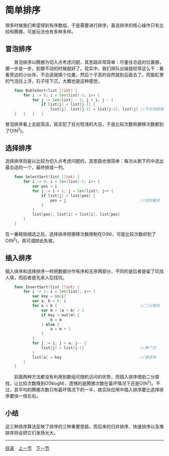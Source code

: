 # 简单排序
很多时候我们希望得到有序数组，于是需要进行排序。虽说排序的核心操作只有比较和腾挪，可是玩法也有多种多样。

## 冒泡排序
　　冒泡排序以腾挪为切入点考虑问题，其思路非常简单：尽量往合适的位置挪，挪一步是一步，到挪不动的时候就好了。现实中，我们排队出操就经常这么干：看看旁边的小伙伴，不合适就换个位置，然后个子高的自然就到后面去了。而鱼缸里的气泡往上浮，石子往下沉，大概也是这种感觉。
```go
	func BubleSort(list []int) {
		for i := 0; i < len(list)-1; i++ {
			for j := len(list) - 1; j > i; j-- {
				if list[j] < list[j-1] {
					list[j], list[j-1] = list[j-1], list[j]	//不合适就换位
	}	}	}	}
```
冒泡排序看上去挺简洁，其实犯了目光短浅的大忌，于是比较次数和挪移次数都到了O(N<sup>2</sup>)。

## 选择排序
选择排序则是以比较为切入点考虑问题的，其思路也很简单：每次从剩下的中选出最合适的一个，最终排成一列。
```go
	func SelectSort(list []int) {
		for i := 0; i < len(list)-1; i++ {
			var pos = i
			for j := i + 1; j < len(list); j++ {
				if list[j] < list[pos] {
					pos = j									//找到最佳
				}
			}
			list[pos], list[i] = list[i], list[pos]
		}
	}
```
在一番精挑细选之后，选择排序把挪移次数限制在O(N)，可是比较次数却到了O(N<sup>2</sup>)，真可谓顾此失彼。

## 插入排序
插入排序和选择排序一样把数据分作有序和无序两部分，不同的是后者是留了坑找人填，而前者是先来人后找坑。
```go
	func InsertSort(list []int) {
		for i := 1; i < len(list); i++ {	
			var key = in[i]
			var a, b = 0, i
			for a < b {										//二分查找
				var m = (a + b) / 2
				if key < out[m] {
					b = m
				} else {
					a = m + 1
				}
			}
			for j := i; j > a; j-- {
				list[j] = list[j-1]							//腾个空
			}
			list[a] = key									//挪进来
		}
	}
```
　　前面两种方法都没有利用到数组可随机访问的优势，而插入排序借助二分查找，让比较次数降到O(NlogN)，遗憾的是腾挪次数在最坏情况下还是O(N<sup>2</sup>)。不过，其平均的腾挪次数只有最坏情况下的一半，故实际应用中插入排序要比选择排序要快一倍左右。

## 小结
这三种排序算法反映了排序的三种重要思路，而后来的归并排序、快速排序以及堆排序将会把它们发扬光大。

---
[目录](../index.md)　[上一节](01.md)　[下一节](01-B.md)
